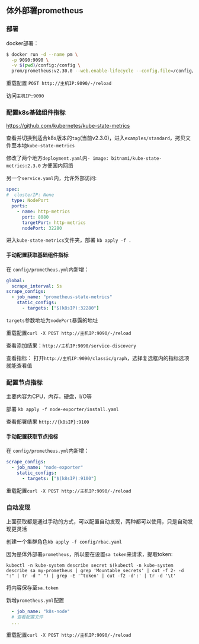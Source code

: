 ## 体外部署prometheus

### 部署

docker部署：
```bash
$ docker run -d --name pm \
  -p 9090:9090 \
  -v $(pwd)/config:/config \
  prom/prometheus:v2.30.0 --web.enable-lifecycle --config.file=/config/prometheus.yml
```

重载配置 `POST http://主机IP:9090/-/reload`

访问`主机IP:9090`

### 配置k8s基础组件指标

https://github.com/kubernetes/kube-state-metrics

查看并切换到适合k8s版本的`tag`(当前v2.3.0)，进入`examples/standard`，拷贝文件至本地`kube-state-metrics`

修改了两个地方`deployment.yaml`内`- image: bitnami/kube-state-metrics:2.3.0` 方便国内网络

另一个`service.yaml`内，允许外部访问:

```yaml
spec:
#  clusterIP: None
  type: NodePort
  ports:
    - name: http-metrics
      port: 8080
      targetPort: http-metrics
      nodePort: 32280
```

进入`kube-state-metrics`文件夹，部署 `kb apply -f .`


#### 手动配置获取基础组件指标

在 `config/prometheus.yml`内新增：

```yaml
global:
  scrape_interval: 5s
scrape_configs:
  - job_name: "prometheus-state-metrics"
    static_configs:
      - targets: ["$(k8sIP):32280"]
```

`targets`参数地址为`nodePort`暴露的地址

重载配置`curl -X POST http://主机IP:9090/-/reload`

查看添加结果：`http://主机IP:9090/service-discovery`

查看指标： 打开`http://主机IP:9090/classic/graph`，选择复选框内的指标选项就能查看值

### 配置节点指标

主要内容为CPU，内存，硬盘，I/O等

部署 `kb apply -f node-exporter/install.yaml`

查看部署结果 `http://{k8sIP}:9100`

#### 手动配置获取节点指标

在 `config/prometheus.yml`内新增：

```yaml
scrape_configs:
  - job_name: "node-exporter"
    static_configs:
      - targets: ["$(k8sIP):9100"]
```

重载配置`curl -X POST http://主机IP:9090/-/reload`

### 自动发现

上面获取都是通过手动的方式，可以配置自动发现，两种都可以使用，只是自动发现更灵活

创建一个集群角色`kb apply -f config/rbac.yaml`

因为是体外部署`prometheus`，所以要在设置`sa token`来请求，提取token: 

`kubectl -n kube-system describe secret $(kubectl -n kube-system describe sa my-prometheus | grep 'Mountable secrets' | cut -f 2- -d ":" | tr -d " ") | grep -E '^token' | cut -f2 -d':' | tr -d '\t'`

将内容保存至`sa.token`

新增`prometheus.yml`配置

```yaml
  - job_name: "k8s-node"
  # 查看配置文件
  ...
```

重载配置`curl -X POST http://主机IP:9090/-/reload`




